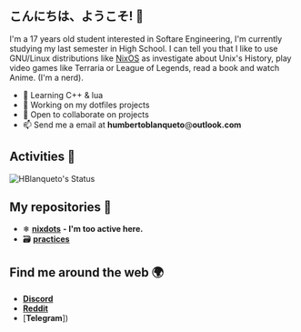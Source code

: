 ## こんにちは、ようこそ! 👋

I'm a 17 years old student interested in Softare Engineering, I'm currently studying my last semester in High School. I can tell you that I like to use GNU/Linux distributions like [NixOS](https://nixos.org/) as investigate about Unix's History, play video games like Terraria or League of Legends, read a book and watch Anime. (I'm a nerd). 

- 🌱 Learning C++ & lua
- 🔭 Working on my dotfiles projects
- 👯 Open to collaborate on projects
- 📫 Send me a email at **humbertoblanqueto**@**outlook.com**

## Activities 🚀

<p align="left"> <img src="https://github-readme-stats.vercel.app/api?username=HBlanqueto&show_icons=true&theme=white" alt="HBlanqueto's Status" />

## My repositories 🦾

- ❄ [**nixdots**](https://github.com/HBlanqueto/nixdots) **- I'm too active here.**
- 🗃 [**practices**](https://github.com/HBlanqueto/practices)

## Find me around the web 🌍

- [**Discord**]()
- [**Reddit**](https://www.reddit.com/user/HBlanqueto)  
- [**Telegram**])
